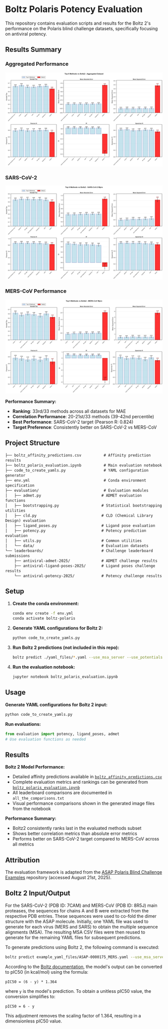 # Boltz Polaris Potency Evaluation

This repository contains evaluation scripts and results for the Boltz 2's performance on the Polaris blind challenge datasets, specifically focusing on antiviral potency.

## Results Summary
### Aggregated Performance
![Aggregated Dataset Performance](aggregated_comparison_plot.png)
### SARS-CoV-2 
![SARS-CoV-2 Performance](sars_comparison_plot.png)
### MERS-CoV Performance
![MERS-CoV Performance](mers_comparison_plot.png)

**Performance Summary:**
- **Ranking**: 33rd/33 methods across all datasets for MAE
- **Correlation Performance**: 20-21st/33 methods (39-42nd percentile)
- **Best Performance**: SARS-CoV-2 target (Pearson R: 0.824)
- **Target Preference**: Consistently better on SARS-CoV-2 vs MERS-CoV

## Project Structure

```
├── boltz_affinity_predictions.csv          # Affinity prediction results
├── boltz_polaris_evaluation.ipynb          # Main evaluation notebook
├── code_to_create_yamls.py                 # YAML configuration generator
├── env.yml                                 # Conda environment specification
├── evaluation/                             # Evaluation modules
│   ├── admet.py                           # ADMET evaluation functions
│   ├── bootstrapping.py                   # Statistical bootstrapping utilities
│   ├── cld.py                             # CLD (Chemical Library Design) evaluation
│   ├── ligand_poses.py                    # Ligand pose evaluation
│   ├── potency.py                         # Potency prediction evaluation
│   ├── utils.py                           # Common utilities
│   └── data/                              # Evaluation datasets
└── leaderboards/                          # Challenge leaderboard submissions
    ├── antiviral-admet-2025/              # ADMET challenge results
    ├── antiviral-ligand-poses-2025/       # Ligand poses challenge results
    └── antiviral-potency-2025/            # Potency challenge results
```

## Setup

1. **Create the conda environment:**
   ```bash
   conda env create -f env.yml
   conda activate boltz-polaris
   ```

2. **Generate YAML configurations for Boltz 2:**
   ```bash
   python code_to_create_yamls.py
   ```

3. **Run Boltz 2 predictions (not included in this repo):**
   ```bash
   boltz predict ./yaml_files/*.yaml --use_msa_server --use_potentials --no_kernel
   ```
4. **Run the evaluation notebook:**
   ```bash
   jupyter notebook boltz_polaris_evaluation.ipynb
   ```

## Usage

**Generate YAML configurations for Boltz 2 input:**
```bash
python code_to_create_yamls.py
```

**Run evaluations:**
```python
from evaluation import potency, ligand_poses, admet
# Use evaluation functions as needed
```

## Results

**Boltz 2 Model Performance:**
- Detailed affinity predictions available in [`boltz_affinity_predictions.csv`](boltz_affinity_predictions.csv)
- Complete evaluation metrics and rankings can be generated from [`boltz_polaris_evaluation.ipynb`](boltz_polaris_evaluation.ipynb)
- All leaderboard comparisons are documented in `all_the_comparisons.txt`
- Visual performance comparisons shown in the generated image files from the notebook

**Performance Summary:**
- Boltz2 consistently ranks last in the evaluated methods subset
- Shows better correlation metrics than absolute error metrics
- Performs better on SARS-CoV-2 target compared to MERS-CoV across all metrics


## Attribution

The evaluation framework is adapted from the [ASAP Polaris Blind Challenge Examples](https://github.com/asapdiscovery/asap-polaris-blind-challenge-examples) repository (accessed August 21st, 2025).

## Boltz 2 Input/Output

For the SARS-CoV-2 (PDB ID: 7CAM) and MERS-CoV (PDB ID: 8R5J) main proteases, the sequences for chains A and B were extracted from the respective PDB entries. These sequences were used to co-fold the dimer structure with the ASAP molecule. Initially, one YAML file was used to generate for each virus (MERS and SARS) to obtain the multiple sequence alignments (MSA). The resulting MSA CSV files were then reused to generate for the remaining YAML files for subsequent predictions.

To generate predictions using Boltz 2, the following command is executed:
```bash
boltz predict example_yaml_files/ASAP-0000175_MERS.yaml --use_msa_server --use_potentials --no_kernel
```



According to the [Boltz documentation](https://github.com/jwohlwend/boltz/blob/main/docs/prediction.md), the model's output can be converted to pIC50 (in kcal/mol) using the formula:
```
pIC50 = (6 - y) * 1.364
```
where `y` is the model's prediction. To obtain a unitless pIC50 value, the conversion simplifies to:
```
pIC50 = 6 - y
```
This adjustment removes the scaling factor of 1.364, resulting in a dimensionless pIC50 value.



